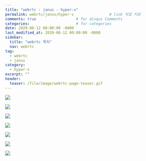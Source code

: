 ```yaml
---
title: "webrtc : janus - hyper-v"
permalink: webrtc/janus/hyper-v                # link 직접 지정
comments: true                  # for disqus Comments
categories:                     # for categories
date: 2020-06-12 00:00:00 -0000
last_modified_at: 2020-06-12 00:00:00 -0000
sidebar:
  title: "webrtc 목차"
  nav: webrtc
tag:
  - webrtc
  - janus
category:
  - hyper-v
excerpt: ""
header:
  teaser: /file/image/webrtc-page-teaser.gif
---
```


![](/file/image/webrtc-janus-hyper-v-01.png)

![](/file/image/webrtc-janus-hyper-v-02.png)

![](/file/image/webrtc-janus-hyper-v-03.png)

![](/file/image/webrtc-janus-hyper-v-04.png)

![](/file/image/webrtc-janus-hyper-v-05.png)

![](/file/image/webrtc-janus-hyper-v-06.png)

![](/file/image/webrtc-janus-hyper-v-07.png)